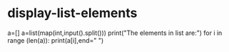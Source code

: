 # display-list-elements
a=[]
a=list(map(int,input().split()))
print("The elements in list are:")
for i in range (len(a)):
    print(a[i],end=" ")
